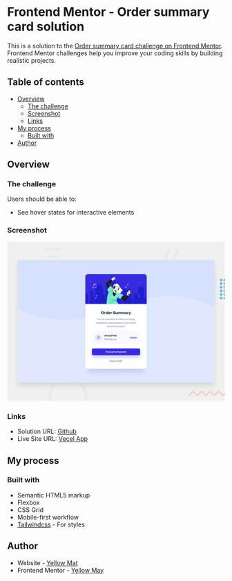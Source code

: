 # Frontend Mentor - Order summary card solution

This is a solution to the [Order summary card challenge on Frontend Mentor](https://www.frontendmentor.io/challenges/order-summary-component-QlPmajDUj). Frontend Mentor challenges help you improve your coding skills by building realistic projects.

## Table of contents

- [Overview](#overview)
  - [The challenge](#the-challenge)
  - [Screenshot](#screenshot)
  - [Links](#links)
- [My process](#my-process)
  - [Built with](#built-with)
- [Author](#author)

## Overview

### The challenge

Users should be able to:

- See hover states for interactive elements

### Screenshot

![Desktop Preview](./assets/design/desktop-preview.jpg)

### Links

- Solution URL: [Github](https://github.com/Yellow-May/Frontend-Mentor-Order-Summary-Component)
- Live Site URL: [Vecel App](https://frontend-mentor-order-summary-component-brown.vercel.app/)

## My process

### Built with

- Semantic HTML5 markup
- Flexbox
- CSS Grid
- Mobile-first workflow
- [Tailwindcss](https://tailwindcss.com) - For styles

## Author

- Website - [Yellow Mat](https://www.yellow-may.vercel.app)
- Frontend Mentor - [Yellow May](https://www.frontendmentor.io/profile/Yellow-May)

